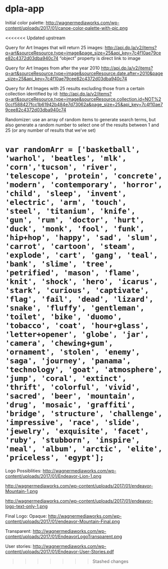 # dpla-app

Initial color palette: http://wagnermediaworks.com/wp-content/uploads/2017/01/canoe-color-palette-with-pic.png

<<<<<<< Updated upstream

Query for Art Images that will return 25 images:
http://api.dp.la/v2/items?q=art&sourceResource.type=image&page_size=25&api_key=7c4f10ae79cee82c4372d03dba940c74
“object” property is direct link to image

Query for Art Images from after the year 2010
http://api.dp.la/v2/items?q=art&sourceResource.type=image&sourceResource.date.after=2010&page_size=25&api_key=7c4f10ae79cee82c4372d03dba940c74

Query for Art Images with 25 results excluding those from a certain collection identified by id:
http://api.dp.la/v2/items?q=art&sourceResource.type=image&sourceResource.collection.id=NOT%20ccf588427fcc1b61942b484e7d73062a&page_size=25&api_key=7c4f10ae79cee82c4372d03dba940c74

Randomizer: use an array of random items to generate search terms, but also generate a random number to select one of the results between 1 and 25 (or any number of results that we’ve set)

<!-- Fixed array so that quotes around strings show/function properly: -->

```var randomArr = ['basketball', 'warhol', 'beatles', 'mlk', 'corn','tucson', 'river', 'telescope', 'protein', 'concrete', 'modern', 'contemporary', 'horror', 'child', 'sleep', 'invent', 'electric', 'arm', 'touch', 'steel', 'titanium', 'knife', 'gun', 'rum', 'doctor', 'hurt', 'duck', 'monk', 'fool', 'funk', 'hip+hop', 'happy', 'sad', 'slum', 'carrot', 'cartoon', 'steam', 'explode', 'cart', 'gang', 'teal', 'bank', 'slime', 'tree', 'petrified', 'mason', 'flame', 'knit', 'shock', 'hero', 'icarus', 'stark', 'curious', 'captivate', 'flag', 'fail', 'dead', 'lizard', 'snake', 'fluffy', 'gentleman', 'toilet', 'bike', 'duomo', 'tobacco', 'coat', 'hour+glass', 'letter+opener', 'globe', 'jar', 'camera', 'chewing+gum', 'ornament', 'stolen', 'enemy', 'saga', 'journey', 'panama', 'technology', 'goat', 'atmosphere', 'jump', 'coral', 'extinct', 'thrift', 'colorful', 'vivid', 'sacred', 'beer', 'mountain', 'drug', 'mosaic', 'graffiti', 'bridge', 'structure', 'challenge', 'impressive', 'race', 'slide', 'jewelry', 'exquisite', 'facet', 'ruby', 'stubborn', 'inspire', 'meal', 'album', 'arctic', 'elite', 'priceless', 'egypt'];```
=======
Logo Possiblities:
http://wagnermediaworks.com/wp-content/uploads/2017/01/Endeavor-Lion-1.png

http://wagnermediaworks.com/wp-content/uploads/2017/01/endeavor-Mountain-1.png

http://wagnermediaworks.com/wp-content/uploads/2017/01/endeavor-logo-text-only-1.png

Final Logo:
Opaque: http://wagnermediaworks.com/wp-content/uploads/2017/01/endeavor-Mountain-Final.png

Transparent:
http://wagnermediaworks.com/wp-content/uploads/2017/01/EndeavorLogoTransparent.png

User stories:
http://wagnermediaworks.com/wp-content/uploads/2017/01/Endeavor-User-Stories.pdf

>>>>>>> Stashed changes
